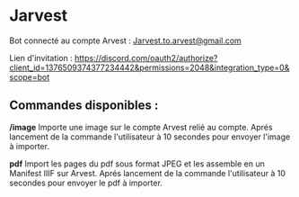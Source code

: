# Jarvest

Bot connecté au compte Arvest : Jarvest.to.arvest@gmail.com

Lien d'invitation : https://discord.com/oauth2/authorize?client_id=1376509374377234442&permissions=2048&integration_type=0&scope=bot

## Commandes disponibles : 

**/image**
Importe une image sur le compte Arvest relié au compte.
Aprés lancement de la commande l'utilisateur à 10 secondes pour envoyer l'image à importer.

**pdf**
Import les pages du pdf sous format JPEG et les assemble en un Manifest IIIF sur Arvest.
Aprés lancement de la commande l'utilisateur à 10 secondes pour envoyer le pdf à importer.
